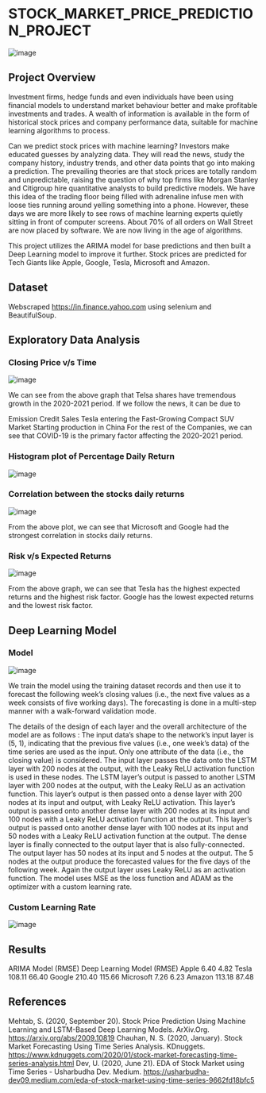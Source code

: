 # STOCK_MARKET_PRICE_PREDICTION_PROJECT

![image](https://github.com/HopeToLearn/STOCK_MARKET_PRICE_PREDICTION_PROJECT/assets/115106831/b5054043-ca7b-42e7-88e1-a06c74274e54)

## Project Overview
Investment firms, hedge funds and even individuals have been using financial models to understand market behaviour better and make profitable investments and trades. A wealth of information is available in the form of historical stock prices and company performance data, suitable for machine learning algorithms to process.

Can we predict stock prices with machine learning? Investors make educated guesses by analyzing data. They will read the news, study the company history, industry trends, and other data points that go into making a prediction. The prevailing theories are that stock prices are totally random and unpredictable, raising the question of why top firms like Morgan Stanley and Citigroup hire quantitative analysts to build predictive models. We have this idea of the trading floor being filled with adrenaline infuse men with loose ties running around yelling something into a phone. However, these days we are more likely to see rows of machine learning experts quietly sitting in front of computer screens. About 70% of all orders on Wall Street are now placed by software. We are now living in the age of algorithms.

This project utilizes the ARIMA model for base predictions and then built a Deep Learning model to improve it further. Stock prices are predicted for Tech Giants like Apple, Google, Tesla, Microsoft and Amazon.

## Dataset
Webscraped https://in.finance.yahoo.com using selenium and BeautifulSoup.

## Exploratory Data Analysis
### Closing Price v/s Time
![image](https://github.com/HopeToLearn/STOCK_MARKET_PRICE_PREDICTION_PROJECT/assets/115106831/90eeb55b-9b13-45ae-8e98-c20b305bc767)



We can see from the above graph that Telsa shares have tremendous growth in the 2020-2021 period.
If we follow the news, it can be due to

Emission Credit Sales
Tesla entering the Fast-Growing Compact SUV Market
Starting production in China
For the rest of the Companies, we can see that COVID-19 is the primary factor affecting the 2020-2021 period.

### Histogram plot of Percentage Daily Return
![image](https://github.com/HopeToLearn/STOCK_MARKET_PRICE_PREDICTION_PROJECT/assets/115106831/1e24e8fd-d2e6-492d-97f6-74e2a9ccccd4)



### Correlation between the stocks daily returns

![image](https://github.com/HopeToLearn/STOCK_MARKET_PRICE_PREDICTION_PROJECT/assets/115106831/a6362a2b-c242-4a8a-af1e-b3f52881d49c)



From the above plot, we can see that Microsoft and Google had the strongest correlation in stocks daily returns.
### Risk v/s Expected Returns
![image](https://github.com/HopeToLearn/STOCK_MARKET_PRICE_PREDICTION_PROJECT/assets/115106831/4c6fb661-59ee-4739-8401-5d11ae232a94)




From the above graph, we can see that Tesla has the highest expected returns and the highest risk factor. Google has the lowest expected returns and the lowest risk factor.
## Deep Learning Model
### Model
![image](https://github.com/HopeToLearn/STOCK_MARKET_PRICE_PREDICTION_PROJECT/assets/115106831/2de1c843-57d9-4538-b93f-9260725340a2)





We train the model using the training dataset records and then use it to forecast the following week’s closing values (i.e., the next five values as a week consists of five working days). The forecasting is done in a multi-step manner with a walk-forward validation mode.

The details of the design of each layer and the overall architecture of the model are as follows :
The input data’s shape to the network’s input layer is (5, 1), indicating that the previous five values (i.e., one week’s data) of the time series are used as the input. Only one attribute of the data (i.e., the closing value) is considered. The input layer passes the data onto the LSTM layer with 200 nodes at the output, with the Leaky ReLU activation function is used in these nodes. The LSTM layer’s output is passed to another LSTM layer with 200 nodes at the output, with the Leaky ReLU as an activation function. This layer’s output is then passed onto a dense layer with 200 nodes at its input and output, with Leaky ReLU activation. This layer’s output is passed onto another dense layer with 200 nodes at its input and 100 nodes with a Leaky ReLU activation function at the output. This layer’s output is passed onto another dense layer with 100 nodes at its input and 50 nodes with a Leaky ReLU activation function at the output. The dense layer is finally connected to the output layer that is also fully-connected. The output layer has 50 nodes at its input and 5 nodes at the output. The 5 nodes at the output produce the forecasted values for the five days of the following week. Again the output layer uses Leaky ReLU as an activation function. The model uses MSE as the loss function and ADAM as the optimizer with a custom learning rate.
### Custom Learning Rate
![image](https://github.com/HopeToLearn/STOCK_MARKET_PRICE_PREDICTION_PROJECT/assets/115106831/4d73bbe1-c969-41b2-85da-b1146f7ce67b)



## Results

ARIMA Model (RMSE)	Deep Learning Model (RMSE)
Apple	6.40	4.82
Tesla	108.11	66.40
Google	210.40	115.66
Microsoft	7.26	6.23
Amazon	113.18	87.48
## References
Mehtab, S. (2020, September 20). Stock Price Prediction Using Machine Learning and LSTM-Based Deep Learning Models. ArXiv.Org. https://arxiv.org/abs/2009.10819
Chauhan, N. S. (2020, January). Stock Market Forecasting Using Time Series Analysis. KDnuggets. https://www.kdnuggets.com/2020/01/stock-market-forecasting-time-series-analysis.html
Dev, U. (2020, June 21). EDA of Stock Market using Time Series - Usharbudha Dev. Medium. https://usharbudha-dev09.medium.com/eda-of-stock-market-using-time-series-9662fd18bfc5

